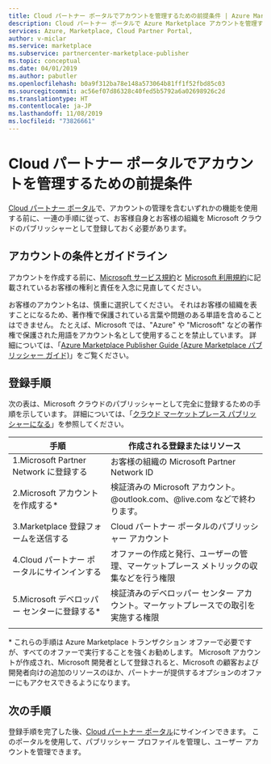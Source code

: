 ```yaml
---
title: Cloud パートナー ポータルでアカウントを管理するための前提条件 | Azure Marketplace
description: Cloud パートナー ポータルで Azure Marketplace アカウントを管理するための前提条件。
services: Azure, Marketplace, Cloud Partner Portal,
author: v-miclar
ms.service: marketplace
ms.subservice: partnercenter-marketplace-publisher
ms.topic: conceptual
ms.date: 04/01/2019
ms.author: pabutler
ms.openlocfilehash: b0a9f312ba78e148a573064b81ff1f52fbd85c03
ms.sourcegitcommit: ac56ef07d86328c40fed5b5792a6a02698926c2d
ms.translationtype: HT
ms.contentlocale: ja-JP
ms.lasthandoff: 11/08/2019
ms.locfileid: "73826661"
---
```

# <a name="prerequisites-for-managing-accounts-on-the-cloud-partner-portal"></a>Cloud パートナー ポータルでアカウントを管理するための前提条件 

[Cloud パートナー ポータル](https://cloudpartner.azure.com/)で、アカウントの管理を含むいずれかの機能を使用する前に、一連の手順に従って、お客様自身とお客様の組織を Microsoft クラウドのパブリッシャーとして登録しておく必要があります。


## <a name="account-terms-and-guidelines"></a>アカウントの条件とガイドライン

アカウントを作成する前に、[Microsoft サービス規約](https://www.microsoft.com/servicesagreement)と [Microsoft 利用規約](https://www.microsoft.com/en-us/legal/intellectualproperty/copyright)に記載されているお客様の権利と責任を入念に見直してください。  

お客様のアカウント名は、慎重に選択してください。  それはお客様の組織を表すことになるため、著作権で保護されている言葉や問題のある単語を含めることはできません。  たとえば、Microsoft では、"Azure" や "Microsoft" などの著作権で保護された用語をアカウント名として使用することを禁止しています。  詳細については、「[Azure Marketplace Publisher Guide (Azure Marketplace パブリッシャー ガイド)](https://docs.microsoft.com/azure/marketplace/guidelines)」をご覧ください。


## <a name="registration-steps"></a>登録手順

次の表は、Microsoft クラウドのパブリッシャーとして完全に登録するための手順を示しています。  詳細については、「[クラウド マーケットプレース パブリッシャーになる](https://docs.microsoft.com/azure/marketplace/become-publisher)」を参照してください。 


|                   手順                   |  作成される登録またはリソース                     |
|                  ------                  |  -----------------------------------                    |
| 1.Microsoft Partner Network に登録する |  お客様の組織の Microsoft Partner Network ID |
| 2.Microsoft アカウントを作成する*           |  検証済みの Microsoft アカウント。@outlook.com、@live.com などで終わります。 |
| 3.Marketplace 登録フォームを送信する | Cloud パートナー ポータルのパブリッシャー アカウント      |
| 4.Cloud パートナー ポータルにサインインする        | オファーの作成と発行、ユーザーの管理、マーケットプレース メトリックの収集などを行う権限 |
| 5.Microsoft デベロッパー センターに登録する* | 検証済みのデベロッパー センター アカウント。マーケットプレースでの取引を実施する権限  |
|   |   |

\* これらの手順は Azure Marketplace トランザクション オファーで必要ですが、すべてのオファーで実行することを強くお勧めします。  Microsoft アカウントが作成され、Microsoft 開発者として登録されると、Microsoft の顧客および開発者向けの追加のリソースのほか、パートナーが提供するオプションのオファーにもアクセスできるようになります。  


## <a name="next-steps"></a>次の手順

登録手順を完了した後、[Cloud パートナー ポータル](https://cloudpartner.azure.com/)にサインインできます。  このポータルを使用して、パブリッシャー プロファイルを管理し、ユーザー アカウントを管理できます。
